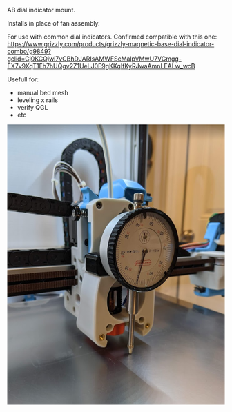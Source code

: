 AB dial indicator mount.

Installs in place of fan assembly.

For use with common dial indicators. Confirmed compatible with this one:
https://www.grizzly.com/products/grizzly-magnetic-base-dial-indicator-combo/g9849?gclid=Cj0KCQjwi7yCBhDJARIsAMWFScMalpVMwU7VGmgg-EX7v9XqT1Eh7hUQgv2Z1UeLJ0F9gKKqIfKyRJwaAmnLEALw_wcB

Usefull for:
- manual bed mesh
- leveling x rails
- verify QGL
- etc

![AB dial indicator mount](image1.png)
